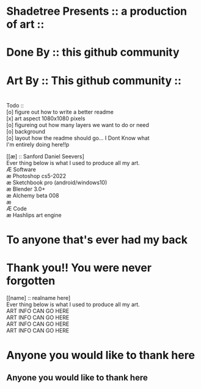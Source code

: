 # Shadetree Presents ::  a production of art :: <br>
# Done By :: this github community
# Art By :: This github community :: <br>
# 
#
Todo ::<br>
[o] figure out how to write a better readme <br>
[x] art aspect 1080x1080 pixels <br>
[o] figureing out how many layers we want to do or need <br>
    [o] background <br>
[o] layout how the readme should go... I Dont Know what <br> 
    I'm entirely doing here!!p <br>



[[æ] :: Sanford Daniel Seevers]<br>
Ever thing below is what I used to produce all my art. <br>
Æ Software <br>
æ Photoshop cs5-2022 <br>
æ Sketchbook pro (android/windows10) <br>
æ Blender 3.0+ <br>
æ Alchemy beta 008 <br>
æ  <br>
Æ Code <br>
æ Hashlips art engine <br>

# To anyone that's ever had my back
# Thank you!! You were never forgotten

[[name] :: realname here] <br>
Ever thing below is what I used to produce all my art. <br>
ART INFO CAN GO HERE<br>
ART INFO CAN GO HERE<br>
ART INFO CAN GO HERE<br>
ART INFO CAN GO HERE<br>

# Anyone you would like to thank here
## Anyone you would like to thank here
